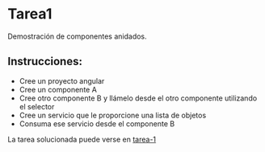 # Tarea1

Demostración de componentes anidados.

## Instrucciones:
- Cree un proyecto angular
- Cree un componente A
- Cree otro componente B y llámelo desde el otro componente utilizando el selector
- Cree un servicio que le proporcione una lista de objetos
- Consuma ese servicio desde el componente B

La tarea solucionada puede verse en [tarea-1](https://arielarmijo.github.io/escalab-ng/tarea-1/dist/)